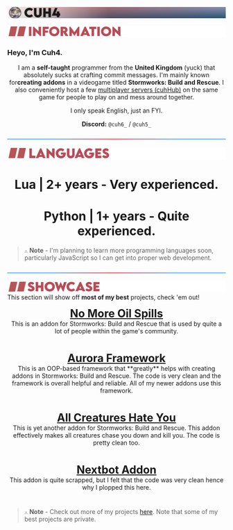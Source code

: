 <style>
    div.boldCenter {
        font-weight: bold;
        text-align: center;
        font-size: 25px;
    }
</style>

![(Profile Picture) Cuh4](resources/cuh4.png)

![Information](resources/information.png)
### Heyo, I'm Cuh4.
<center>
I am a <b>self-taught</b> programmer from the <b>United Kingdom</b> (yuck) that absolutely sucks at crafting commit messages.
I'm mainly known for<b>creating addons</b> in a videogame titled <b>Stormworks: Build and Rescue</b>. I also conveniently host a few <a href="https://dsc.gg/cuhhubsw">multiplayer servers (cuhHub)</a> on the same game for people to play on and mess around together.

I only speak English, just an FYI.

**Discord:** `@cuh6_` / `@cuh5_`
</center>

![Separator](resources/separator.png)

![Languages](resources/languages.png)
<center>
    <h1> 
        <b>Lua</b> | 2+ years - Very experienced.
    </h1>
    <h1>
        <b>Python</b> | 1+ years - Quite experienced.
    </h1>
</center>

> `⚠` **Note** - I'm planning to learn more programming languages soon, particularly JavaScript so I can get into proper web development.

![Separator](resources/separator.png)

![Showcase](resources/showcase.png)
This section will show off **most of my best** projects, check 'em out!

<div class="boldCenter">
    <a href="https://github.com/Cuh4/NoMoreOilSpills">No More Oil Spills</a>
</div>

<center>
    This is an addon for Stormworks: Build and Rescue that is used by quite a lot of people within the game's community.
</center>

#

<div class="boldCenter">
    <a href="https://github.com/Cuh4/AuroraFramework">Aurora Framework</a>
</div>

<center>
    This is an OOP-based framework that **greatly** helps with creating addons in Stormworks: Build and Rescue. The code is very clean and the framework is overall helpful and reliable. All of my newer addons use this framework.
</center>

#

<div class="boldCenter">
    <a href="https://github.com/Cuh4/AllCreaturesHateYou">All Creatures Hate You</a>
</div>

<center>
    This is yet another addon for Stormworks: Build and Rescue. This addon effectively makes all creatures chase you down and kill you. The code is pretty clean too.
</center>


#

<div class="boldCenter">
    <a href="https://github.com/Cuh4/NextbotAddon">Nextbot Addon</a>
</div>

<center>
    This addon is quite scrapped, but I felt that the code was very clean hence why I plopped this here. 
</center>

#

> `⚠` **Note** - Check out more of my projects [here](https://github.com/Cuh4?tab=repositories). Note that some of my best projects are private.